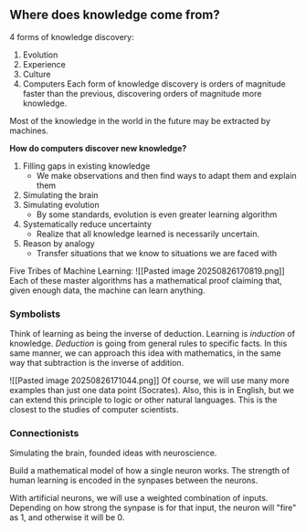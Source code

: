 ## Where does knowledge come from?
4 forms of knowledge discovery:
1) Evolution
2) Experience
3) Culture
4) Computers
Each form of knowledge discovery is orders of magnitude faster than the previous, discovering orders of magnitude more knowledge. 

Most of the knowledge in the world in the future may be extracted by machines.

**How do computers discover new knowledge?**
1) Filling gaps in existing knowledge
	- We make observations and then find ways to adapt them and explain them
2) Simulating the brain
3) Simulating evolution
	- By some standards, evolution is even greater learning algorithm 
4) Systematically reduce uncertainty
	- Realize that all knowledge learned is necessarily uncertain.
5) Reason by analogy
	- Transfer situations that we know to situations we are faced with

Five Tribes of Machine Learning:
![[Pasted image 20250826170819.png]]
Each of these master algorithms has a mathematical proof claiming that, given enough data, the machine can learn anything. 

### Symbolists
Think of learning as being the inverse of deduction. Learning is *induction* of knowledge. *Deduction* is going from general rules to specific facts. 
In this same manner, we can approach this idea with mathematics, in the same way that subtraction is the inverse of addition. 

![[Pasted image 20250826171044.png]]
Of course, we will use many more examples than just one data point (Socrates).
Also, this is in English, but we can extend this principle to logic or other natural languages. 
This is the closest to the studies of computer scientists. 

### Connectionists 
Simulating the brain, founded ideas with neuroscience. 

Build a mathematical model of how a single neuron works. The strength of human learning is encoded in the synpases between the neurons. 

With artificial neurons, we will use a weighted combination of inputs. Depending on how strong the synpase is for that input, the neuron will "fire" as 1, and otherwise it will be 0.

